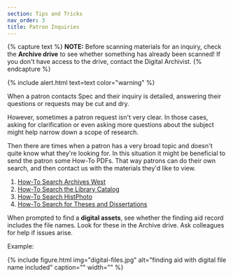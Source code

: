 ```yaml
---
section: Tips and Tricks
nav_order: 3
title: Patron Inquiries
---
```

{% capture text %}
**NOTE:** Before scanning materials for an inquiry, check the **Archive drive** to see whether something has already been scanned! If you don't have access to the drive, contact the Digital Archivist.
{% endcapture %}

{% include alert.html text=text color="warning" %}

When a patron contacts Spec and their inquiry is detailed, answering their questions or requests may be cut and dry.

However, sometimes a patron request isn't very clear. In those cases, asking for clarification or even asking more questions about the subject might help narrow down a scope of research.

Then there are times when a patron has a very broad topic and doesn't quite know what they're looking for. In this situation it might be beneficial to send the patron some How-To PDFs. That way patrons can do their own search, and then contact us with the materials they'd like to view.

1. [How-To Search Archives West](https://vandalsuidaho.sharepoint.com/:b:/r/sites/Storage-Library/Documents/spec/Policies%20and%20Procedures/How-To%20for%20Patrons/How-To%20Search%20AW.pdf?csf=1&web=1&e=vp8gp8)
2. [How-To Search the Library Catalog](https://vandalsuidaho.sharepoint.com/:b:/r/sites/Storage-Library/Documents/spec/Policies%20and%20Procedures/How-To%20for%20Patrons/How-To%20Search%20Library%20Catalog.pdf?csf=1&web=1&e=kl20Ys)
3. [How-To Search HistPhoto](https://vandalsuidaho.sharepoint.com/:b:/r/sites/Storage-Library/Documents/spec/Policies%20and%20Procedures/How-To%20for%20Patrons/How-To%20Search%20HistPhoto.pdf?csf=1&web=1&e=4oftST)
4. [How-To Search for Theses and Dissertations](https://vandalsuidaho.sharepoint.com/:b:/r/sites/Storage-Library/Documents/spec/Policies%20and%20Procedures/How-To%20for%20Patrons/How-To%20Search%20For%20Theses.pdf?csf=1&web=1&e=7fozps)

When prompted to find a **digital assets**, see whether the finding aid record includes the file names. Look for these in the Archive drive. Ask colleagues for help if issues arise.

Example:

{% include figure.html img="digital-files.jpg" alt="finding aid with digital file name included" caption="" width="" %}
